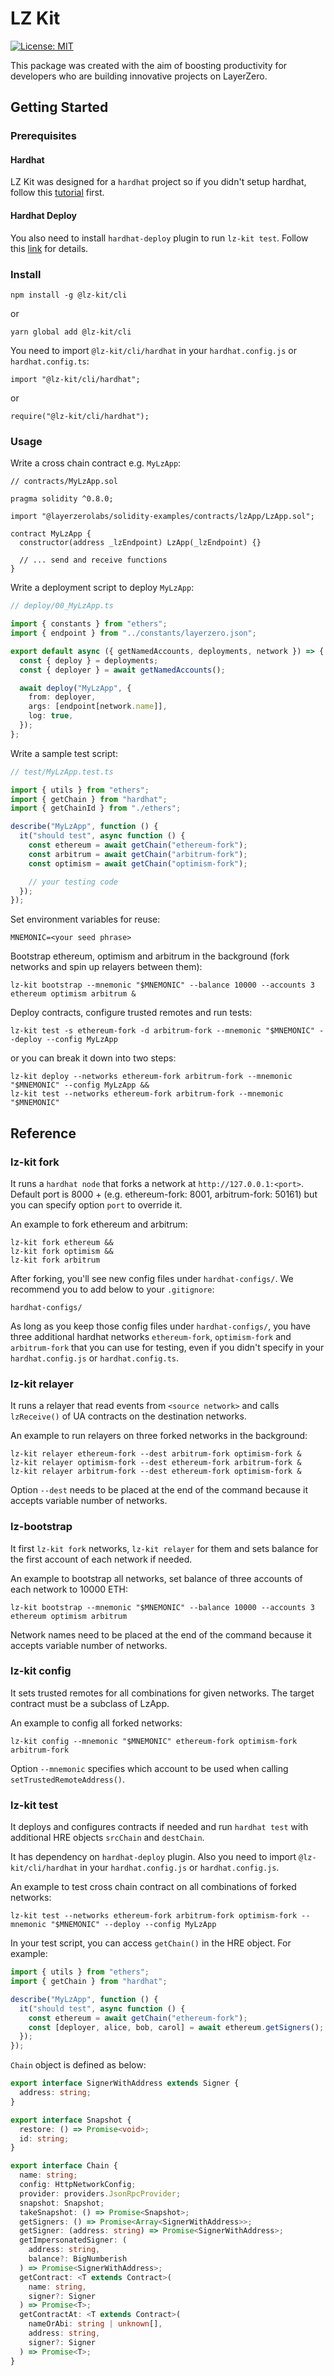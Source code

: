 # LZ Kit

[![License: MIT](https://img.shields.io/badge/License-MIT-yellow.svg)](https://opensource.org/licenses/MIT)

This package was created with the aim of boosting productivity for developers who are building innovative projects on
LayerZero.

## Getting Started

### Prerequisites

#### Hardhat

LZ Kit was designed for a `hardhat` project so if you didn't setup hardhat, follow
this [tutorial](https://hardhat.org/tutorial/creating-a-new-hardhat-project) first.

#### Hardhat Deploy

You also need to install `hardhat-deploy` plugin to run `lz-kit test`. Follow
this [link](https://www.npmjs.com/package/hardhat-deploy) for details.

### Install

```shell
npm install -g @lz-kit/cli
```

or

```shell
yarn global add @lz-kit/cli
```

You need to import `@lz-kit/cli/hardhat` in your `hardhat.config.js` or `hardhat.config.ts`:

```shell
import "@lz-kit/cli/hardhat";
```

or

```shell
require("@lz-kit/cli/hardhat");
```

### Usage

Write a cross chain contract e.g. `MyLzApp`:

```solidity
// contracts/MyLzApp.sol

pragma solidity ^0.8.0;

import "@layerzerolabs/solidity-examples/contracts/lzApp/LzApp.sol";

contract MyLzApp {
  constructor(address _lzEndpoint) LzApp(_lzEndpoint) {}

  // ... send and receive functions
}
```

Write a deployment script to deploy `MyLzApp`:

```typescript
// deploy/00_MyLzApp.ts

import { constants } from "ethers";
import { endpoint } from "../constants/layerzero.json";

export default async ({ getNamedAccounts, deployments, network }) => {
  const { deploy } = deployments;
  const { deployer } = await getNamedAccounts();

  await deploy("MyLzApp", {
    from: deployer,
    args: [endpoint[network.name]],
    log: true,
  });
};
```

Write a sample test script:

```typescript
// test/MyLzApp.test.ts

import { utils } from "ethers";
import { getChain } from "hardhat";
import { getChainId } from "./ethers";

describe("MyLzApp", function () {
  it("should test", async function () {
    const ethereum = await getChain("ethereum-fork");
    const arbitrum = await getChain("arbitrum-fork");
    const optimism = await getChain("optimism-fork");

    // your testing code
  });
});
```

Set environment variables for reuse:

```shell
MNEMONIC=<your seed phrase>
```

Bootstrap ethereum, optimism and arbitrum in the background (fork networks and spin up relayers between them):

```shell
lz-kit bootstrap --mnemonic "$MNEMONIC" --balance 10000 --accounts 3 ethereum optimism arbitrum &
```

Deploy contracts, configure trusted remotes and run tests:

```shell
lz-kit test -s ethereum-fork -d arbitrum-fork --mnemonic "$MNEMONIC" --deploy --config MyLzApp
```

or you can break it down into two steps:

```shell
lz-kit deploy --networks ethereum-fork arbitrum-fork --mnemonic "$MNEMONIC" --config MyLzApp &&
lz-kit test --networks ethereum-fork arbitrum-fork --mnemonic "$MNEMONIC"
```

## Reference

### lz-kit fork

It runs a `hardhat node` that forks a network at `http://127.0.0.1:<port>`.
Default port is 8000 + <Chain ID> (e.g. ethereum-fork: 8001, arbitrum-fork: 50161) but you can specify option `port` to
override it.

An example to fork ethereum and arbitrum:

```shell
lz-kit fork ethereum &&
lz-kit fork optimism &&
lz-kit fork arbitrum
```

After forking, you'll see new config files under `hardhat-configs/`. We recommend you to add below to your `.gitignore`:

```gitignore
hardhat-configs/
```

As long as you keep those config files under `hardhat-configs/`, you have three additional hardhat
networks `ethereum-fork`, `optimism-fork` and `arbitrum-fork` that you can use for testing, even if you didn't specify
in your `hardhat.config.js` or `hardhat.config.ts`.

### lz-kit relayer

It runs a relayer that read events from `<source network>` and calls `lzReceive()` of UA contracts on the destination
networks.

An example to run relayers on three forked networks in the background:

```shell
lz-kit relayer ethereum-fork --dest arbitrum-fork optimism-fork &
lz-kit relayer optimism-fork --dest ethereum-fork arbitrum-fork &
lz-kit relayer arbitrum-fork --dest ethereum-fork optimism-fork &
```

Option `--dest` needs to be placed at the end of the command because it accepts variable number of networks.

### lz-bootstrap

It first `lz-kit fork` networks, `lz-kit relayer` for them and sets balance for the first account of each network if
needed.

An example to bootstrap all networks, set balance of three accounts of each network to 10000 ETH:

```shell
lz-kit bootstrap --mnemonic "$MNEMONIC" --balance 10000 --accounts 3 ethereum optimism arbitrum
```

Network names need to be placed at the end of the command because it accepts variable number of networks.

### lz-kit config

It sets trusted remotes for all combinations for given networks. The target contract must be a subclass of LzApp.

An example to config all forked networks:

```shell
lz-kit config --mnemonic "$MNEMONIC" ethereum-fork optimism-fork arbitrum-fork
```

Option `--mnemonic` specifies which account to be used when calling `setTrustedRemoteAddress()`.

### lz-kit test

It deploys and configures contracts if needed and run `hardhat test` with additional HRE objects `srcChain`
and `destChain`.

It has dependency on `hardhat-deploy` plugin. Also you need to import `@lz-kit/cli/hardhat` in your `hardhat.config.js`
or `hardhat.config.js`.

An example to test cross chain contract on all combinations of forked networks:

```shell
lz-kit test --networks ethereum-fork arbitrum-fork optimism-fork --mnemonic "$MNEMONIC" --deploy --config MyLzApp
```

In your test script, you can access `getChain()` in the HRE object. For example:

```typescript
import { utils } from "ethers";
import { getChain } from "hardhat";

describe("MyLzApp", function () {
  it("should test", async function () {
    const ethereum = await getChain("ethereum-fork");
    const [deployer, alice, bob, carol] = await ethereum.getSigners();
  });
});
```

`Chain` object is defined as below:

```typescript
export interface SignerWithAddress extends Signer {
  address: string;
}

export interface Snapshot {
  restore: () => Promise<void>;
  id: string;
}

export interface Chain {
  name: string;
  config: HttpNetworkConfig;
  provider: providers.JsonRpcProvider;
  snapshot: Snapshot;
  takeSnapshot: () => Promise<Snapshot>;
  getSigners: () => Promise<Array<SignerWithAddress>>;
  getSigner: (address: string) => Promise<SignerWithAddress>;
  getImpersonatedSigner: (
    address: string,
    balance?: BigNumberish
  ) => Promise<SignerWithAddress>;
  getContract: <T extends Contract>(
    name: string,
    signer?: Signer
  ) => Promise<T>;
  getContractAt: <T extends Contract>(
    nameOrAbi: string | unknown[],
    address: string,
    signer?: Signer
  ) => Promise<T>;
}
```
